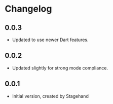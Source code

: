 # Changelog
## 0.0.3

- Updated to use newer Dart features.

## 0.0.2

- Updated slightly for strong mode compliance.

## 0.0.1

- Initial version, created by Stagehand
